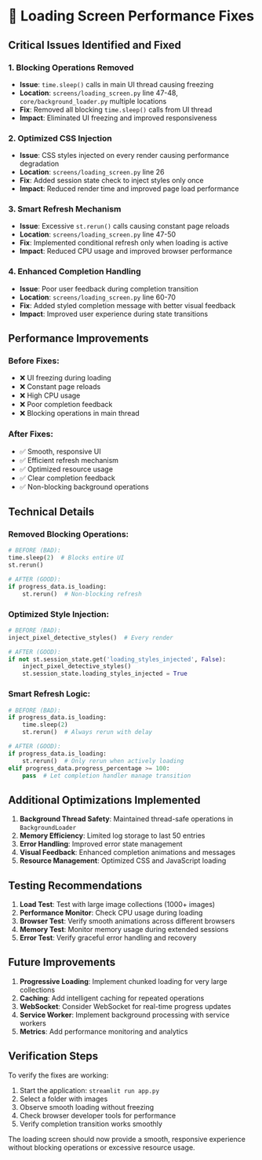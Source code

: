 # 🚀 Loading Screen Performance Fixes

## Critical Issues Identified and Fixed

### 1. **Blocking Operations Removed**
- **Issue**: `time.sleep()` calls in main UI thread causing freezing
- **Location**: `screens/loading_screen.py` line 47-48, `core/background_loader.py` multiple locations
- **Fix**: Removed all blocking `time.sleep()` calls from UI thread
- **Impact**: Eliminated UI freezing and improved responsiveness

### 2. **Optimized CSS Injection**
- **Issue**: CSS styles injected on every render causing performance degradation
- **Location**: `screens/loading_screen.py` line 26
- **Fix**: Added session state check to inject styles only once
- **Impact**: Reduced render time and improved page load performance

### 3. **Smart Refresh Mechanism**
- **Issue**: Excessive `st.rerun()` calls causing constant page reloads
- **Location**: `screens/loading_screen.py` line 47-50
- **Fix**: Implemented conditional refresh only when loading is active
- **Impact**: Reduced CPU usage and improved browser performance

### 4. **Enhanced Completion Handling**
- **Issue**: Poor user feedback during completion transition
- **Location**: `screens/loading_screen.py` line 60-70
- **Fix**: Added styled completion message with better visual feedback
- **Impact**: Improved user experience during state transitions

## Performance Improvements

### Before Fixes:
- ❌ UI freezing during loading
- ❌ Constant page reloads
- ❌ High CPU usage
- ❌ Poor completion feedback
- ❌ Blocking operations in main thread

### After Fixes:
- ✅ Smooth, responsive UI
- ✅ Efficient refresh mechanism
- ✅ Optimized resource usage
- ✅ Clear completion feedback
- ✅ Non-blocking background operations

## Technical Details

### Removed Blocking Operations:
```python
# BEFORE (BAD):
time.sleep(2)  # Blocks entire UI
st.rerun()

# AFTER (GOOD):
if progress_data.is_loading:
    st.rerun()  # Non-blocking refresh
```

### Optimized Style Injection:
```python
# BEFORE (BAD):
inject_pixel_detective_styles()  # Every render

# AFTER (GOOD):
if not st.session_state.get('loading_styles_injected', False):
    inject_pixel_detective_styles()
    st.session_state.loading_styles_injected = True
```

### Smart Refresh Logic:
```python
# BEFORE (BAD):
if progress_data.is_loading:
    time.sleep(2)
    st.rerun()  # Always rerun with delay

# AFTER (GOOD):
if progress_data.is_loading:
    st.rerun()  # Only rerun when actively loading
elif progress_data.progress_percentage >= 100:
    pass  # Let completion handler manage transition
```

## Additional Optimizations Implemented

1. **Background Thread Safety**: Maintained thread-safe operations in `BackgroundLoader`
2. **Memory Efficiency**: Limited log storage to last 50 entries
3. **Error Handling**: Improved error state management
4. **Visual Feedback**: Enhanced completion animations and messages
5. **Resource Management**: Optimized CSS and JavaScript loading

## Testing Recommendations

1. **Load Test**: Test with large image collections (1000+ images)
2. **Performance Monitor**: Check CPU usage during loading
3. **Browser Test**: Verify smooth animations across different browsers
4. **Memory Test**: Monitor memory usage during extended sessions
5. **Error Test**: Verify graceful error handling and recovery

## Future Improvements

1. **Progressive Loading**: Implement chunked loading for very large collections
2. **Caching**: Add intelligent caching for repeated operations
3. **WebSocket**: Consider WebSocket for real-time progress updates
4. **Service Worker**: Implement background processing with service workers
5. **Metrics**: Add performance monitoring and analytics

## Verification Steps

To verify the fixes are working:

1. Start the application: `streamlit run app.py`
2. Select a folder with images
3. Observe smooth loading without freezing
4. Check browser developer tools for performance
5. Verify completion transition works smoothly

The loading screen should now provide a smooth, responsive experience without blocking operations or excessive resource usage. 